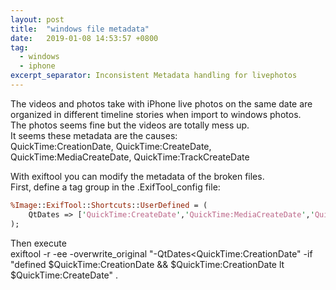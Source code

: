 ```yaml
---
layout: post
title:  "windows file metadata"
date:   2019-01-08 14:53:57 +0800
tag:
  - windows
  - iphone
excerpt_separator: Inconsistent Metadata handling for livephotos
---
```


The videos and photos take with iPhone live photos on the same date are organized in different timeline stories when import to windows photos.  
The photos seems fine but the videos are totally mess up.  
It seems these metadata are the causes:  
QuickTime:CreationDate, QuickTime:CreateDate, QuickTime:MediaCreateDate, QuickTime:TrackCreateDate

With exiftool you can modify the metadata of the broken files.  
First, define a tag group in the .ExifTool_config file:

```perl
%Image::ExifTool::Shortcuts::UserDefined = (
    QtDates => ['QuickTime:CreateDate','QuickTime:MediaCreateDate','QuickTime:TrackCreateDate'],
);
```

Then execute  
exiftool -r -ee -overwrite_original "-QtDates<QuickTime:CreationDate" -if "defined $QuickTime:CreationDate && $QuickTime:CreationDate lt $QuickTime:CreateDate" .
